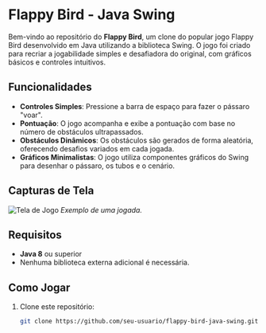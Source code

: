 # Flappy Bird - Java Swing

Bem-vindo ao repositório do **Flappy Bird**, um clone do popular jogo Flappy Bird desenvolvido em Java utilizando a biblioteca Swing. O jogo foi criado para recriar a jogabilidade simples e desafiadora do original, com gráficos básicos e controles intuitivos.

## Funcionalidades

- **Controles Simples**: Pressione a barra de espaço para fazer o pássaro "voar".
- **Pontuação**: O jogo acompanha e exibe a pontuação com base no número de obstáculos ultrapassados.
- **Obstáculos Dinâmicos**: Os obstáculos são gerados de forma aleatória, oferecendo desafios variados em cada jogada.
- **Gráficos Minimalistas**: O jogo utiliza componentes gráficos do Swing para desenhar o pássaro, os tubos e o cenário.

## Capturas de Tela

![Tela de Jogo](https://prnt.sc/5UHfT-y90hoI)
*Exemplo de uma jogada.*

## Requisitos

- **Java 8** ou superior
- Nenhuma biblioteca externa adicional é necessária.

## Como Jogar

1. Clone este repositório:
   ```bash
   git clone https://github.com/seu-usuario/flappy-bird-java-swing.git
